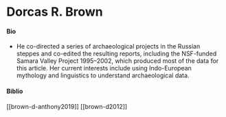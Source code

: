 # Dorcas R. Brown
#### Bio
- He co-directed a series of archaeological projects in the Russian steppes and co-edited the resulting reports, including the NSF-funded Samara Valley Project 1995–2002, which produced most of the data for this article. Her current interests include using Indo-European mythology and linguistics to understand archaeological data.

#### Biblio
[[brown-d-anthony2019]]
[[brown-d2012]]
